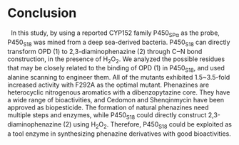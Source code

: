 # Conclusion

<div class="content">&nbsp&nbspIn this study, by using a reported CYP152 family P450<sub>SPα</sub> as the probe, P450<sub>S18</sub>
was mined from a deep sea-derived bacteria. P450<sub>S18</sub> can directly transform 
OPD (1) to 2,3-diaminophenazine (2) through C‒N bond construction, in the 
presence of H<sub>2</sub>O<sub>2</sub>. We analyzed the possible residues that may be closely 
related to the binding of OPD (1) in P450<sub>S18</sub>, and used alanine scanning to 
engineer them. All of the mutants exhibited 1.5~3.5-fold increased activity with 
F292A as the optimal mutant. Phenazines are heterocyclic nitrogenous 
aromatics with a dibenzopytazine core. They have a wide range of bioactivities, 
and Cedomon and Shenqinmycin have been approved as biopesticide. The 
formation of natural phenazines need multiple steps and enzymes, while 
P450<sub>S18</sub> could directly construct 2,3-diaminophenazine (2) using H<sub>2</sub>O<sub>2</sub>. 
Therefore, P450<sub>S18</sub> could be exploited as a tool enzyme in synthesizing 
phenazine derivatives with good bioactivities.
</div>